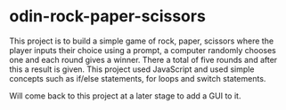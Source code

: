 # odin-rock-paper-scissors

This project is to build a simple game of rock, paper, scissors where the player inputs their choice using a prompt, a computer randomly chooses one and each round gives a winner. There a total of five rounds and after this a result is given. This project used JavaScript and used simple concepts such as if/else statements, for loops and switch statements.

Will come back to this project at a later stage to add a GUI to it.
